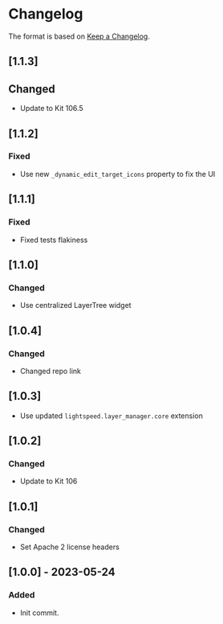# Changelog
The format is based on [Keep a Changelog](https://keepachangelog.com/en/1.0.0/).

## [1.1.3]
## Changed
- Update to Kit 106.5

## [1.1.2]
### Fixed
- Use new `_dynamic_edit_target_icons` property to fix the UI

## [1.1.1]
### Fixed
- Fixed tests flakiness

## [1.1.0]
### Changed
- Use centralized LayerTree widget

## [1.0.4]
### Changed
- Changed repo link

## [1.0.3]
- Use updated `lightspeed.layer_manager.core` extension

## [1.0.2]
### Changed
- Update to Kit 106

## [1.0.1]
### Changed
- Set Apache 2 license headers

## [1.0.0] - 2023-05-24
### Added
- Init commit.
